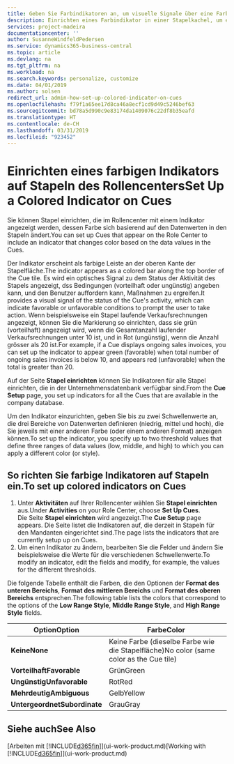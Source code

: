 ```yaml
---
title: Geben Sie Farbindikatoren an, um visuelle Signale über eine Farbaktivität anzupassen | Microsoft Docs
description: Einrichten eines Farbindikator in einer Stapelkachel, um ein personalisiertes visuelles Signal der Farb-Aktivität zu erhalten.
services: project-madeira
documentationcenter: ''
author: SusanneWindfeldPedersen
ms.service: dynamics365-business-central
ms.topic: article
ms.devlang: na
ms.tgt_pltfrm: na
ms.workload: na
ms.search.keywords: personalize, customize
ms.date: 04/01/2019
ms.author: solsen
redirect_url: admin-how-set-up-colored-indicator-on-cues
ms.openlocfilehash: f79f1a65ee17d8ca46a8ecf1cd9d49c5246bef63
ms.sourcegitcommit: bd78a5d990c9e83174da1409076c22df8b35eafd
ms.translationtype: HT
ms.contentlocale: de-CH
ms.lasthandoff: 03/31/2019
ms.locfileid: "923452"
---
```

# <a name="set-up-a-colored-indicator-on-cues"></a><span data-ttu-id="84a89-103">Einrichten eines farbigen Indikators auf Stapeln des Rollencenters</span><span class="sxs-lookup"><span data-stu-id="84a89-103">Set Up a Colored Indicator on Cues</span></span>
<span data-ttu-id="84a89-104">Sie können Stapel einrichten, die im Rollencenter mit einem Indikator angezeigt werden, dessen Farbe sich basierend auf den Datenwerten in den Stapeln ändert.</span><span class="sxs-lookup"><span data-stu-id="84a89-104">You can set up Cues that appear on the Role Center to include an indicator that changes color based on the data values in the Cues.</span></span>

<span data-ttu-id="84a89-105">Der Indikator erscheint als farbige Leiste an der oberen Kante der Stapelfläche.</span><span class="sxs-lookup"><span data-stu-id="84a89-105">The indicator appears as a colored bar along the top border of the Cue tile.</span></span> <span data-ttu-id="84a89-106">Es wird ein optisches Signal zu dem Status der Aktivität des Stapels angezeigt, dss Bedingungen (vorteilhaft oder ungünstig) angeben kann, und den Benutzer auffordern kann, Maßnahmen zu ergreifen.</span><span class="sxs-lookup"><span data-stu-id="84a89-106">It provides a visual signal of the status of the Cue's activity, which can indicate favorable or unfavorable conditions to prompt the user to take action.</span></span> <span data-ttu-id="84a89-107">Wenn beispielsweise ein Stapel laufende Verkaufsrechnungen angezeigt, können Sie die Markierung so einrichten, dass sie grün (vorteilhaft) angezeigt wird, wenn die Gesamtanzahl laufender Verkaufsrechnungen unter 10 ist, und in Rot (ungünstig), wenn die Anzahl grösser als 20 ist.</span><span class="sxs-lookup"><span data-stu-id="84a89-107">For example, if a Cue displays ongoing sales invoices, you can set up the indicator to appear green (favorable) when total number of ongoing sales invoices is below 10, and appears red (unfavorable) when the total is greater than 20.</span></span>

<span data-ttu-id="84a89-108">Auf der Seite **Stapel einrichten** können Sie Indikatoren für alle Stapel einrichten, die in der Unternehmensdatenbank verfügbar sind.</span><span class="sxs-lookup"><span data-stu-id="84a89-108">From the **Cue Setup** page, you set up indicators for all the Cues that are available in the company database.</span></span>

<span data-ttu-id="84a89-109">Um den Indikator einzurichten, geben Sie bis zu zwei Schwellenwerte an, die drei Bereiche von Datenwerten definieren (niedrig, mittel und hoch), die Sie jeweils mit einer anderen Farbe (oder einem anderen Format) anzeigen können.</span><span class="sxs-lookup"><span data-stu-id="84a89-109">To set up the indicator, you specify up to two threshold values that define three ranges of data values (low, middle, and high) to which you can apply a different color (or style).</span></span>

## <a name="to-set-up-colored-indicators-on-cues"></a><span data-ttu-id="84a89-110">So richten Sie farbige Indikatoren auf Stapeln ein.</span><span class="sxs-lookup"><span data-stu-id="84a89-110">To set up colored indicators on Cues</span></span>
1. <span data-ttu-id="84a89-111">Unter **Aktivitäten** auf Ihrer Rollencenter wählen Sie **Stapel einrichten** aus.</span><span class="sxs-lookup"><span data-stu-id="84a89-111">Under **Activities** on your Role Center, choose **Set Up Cues**.</span></span>  
   <span data-ttu-id="84a89-112">Die Seite **Stapel einrichten** wird angezeigt.</span><span class="sxs-lookup"><span data-stu-id="84a89-112">The **Cue Setup** page appears.</span></span> <span data-ttu-id="84a89-113">Die Seite listet die Indikatoren auf, die derzeit in Stapeln für den Mandanten eingerichtet sind.</span><span class="sxs-lookup"><span data-stu-id="84a89-113">The page lists the indicators that are currently setup up on Cues.</span></span>
2. <span data-ttu-id="84a89-114">Um einen Indikator zu ändern, bearbeiten Sie die Felder und ändern Sie beispielsweise die Werte für die verschiedenen Schwellenwerte.</span><span class="sxs-lookup"><span data-stu-id="84a89-114">To modify an indicator, edit the fields and modify, for example, the values for the different thresholds.</span></span>  

<span data-ttu-id="84a89-115">Die folgende Tabelle enthält die Farben, die den Optionen der **Format des unteren Bereichs**, **Format des mittleren Bereichs** und **Format des oberen Bereichs** entsprechen.</span><span class="sxs-lookup"><span data-stu-id="84a89-115">The following table lists the colors that correspond to the options of the **Low Range Style**, **Middle Range Style**, and **High Range Style** fields.</span></span>

| <span data-ttu-id="84a89-116">Option</span><span class="sxs-lookup"><span data-stu-id="84a89-116">Option</span></span> | <span data-ttu-id="84a89-117">Farbe</span><span class="sxs-lookup"><span data-stu-id="84a89-117">Color</span></span> |
| --- | --- |
| <span data-ttu-id="84a89-118">**Keine**</span><span class="sxs-lookup"><span data-stu-id="84a89-118">**None**</span></span> |<span data-ttu-id="84a89-119">Keine Farbe (dieselbe Farbe wie die Stapelfläche)</span><span class="sxs-lookup"><span data-stu-id="84a89-119">No color (same color as the Cue tile)</span></span>|
| <span data-ttu-id="84a89-120">**Vorteilhaft**</span><span class="sxs-lookup"><span data-stu-id="84a89-120">**Favorable**</span></span> |<span data-ttu-id="84a89-121">Grün</span><span class="sxs-lookup"><span data-stu-id="84a89-121">Green</span></span> |
| <span data-ttu-id="84a89-122">**Ungünstig**</span><span class="sxs-lookup"><span data-stu-id="84a89-122">**Unfavorable**</span></span> |<span data-ttu-id="84a89-123">Rot</span><span class="sxs-lookup"><span data-stu-id="84a89-123">Red</span></span> |
| <span data-ttu-id="84a89-124">**Mehrdeutig**</span><span class="sxs-lookup"><span data-stu-id="84a89-124">**Ambiguous**</span></span> |<span data-ttu-id="84a89-125">Gelb</span><span class="sxs-lookup"><span data-stu-id="84a89-125">Yellow</span></span> |
| <span data-ttu-id="84a89-126">**Untergeordnet**</span><span class="sxs-lookup"><span data-stu-id="84a89-126">**Subordinate**</span></span> |<span data-ttu-id="84a89-127">Grau</span><span class="sxs-lookup"><span data-stu-id="84a89-127">Gray</span></span> |

## <a name="see-also"></a><span data-ttu-id="84a89-128">Siehe auch</span><span class="sxs-lookup"><span data-stu-id="84a89-128">See Also</span></span>
<span data-ttu-id="84a89-129">[Arbeiten mit [!INCLUDE[d365fin](includes/d365fin_md.md)]](ui-work-product.md)</span><span class="sxs-lookup"><span data-stu-id="84a89-129">[Working with [!INCLUDE[d365fin](includes/d365fin_md.md)]](ui-work-product.md)</span></span>
